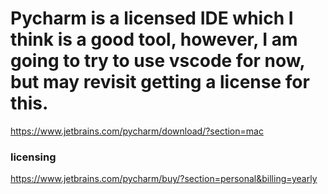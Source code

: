 # Pycharm is a licensed IDE which I think is a good tool, however, I am going to try to use vscode for now, but may revisit getting a license for this.
https://www.jetbrains.com/pycharm/download/?section=mac
### licensing
https://www.jetbrains.com/pycharm/buy/?section=personal&billing=yearly